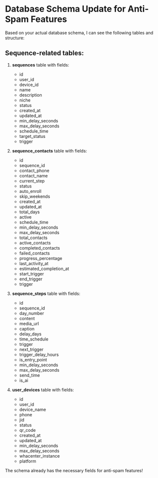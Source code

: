 # Database Schema Update for Anti-Spam Features

Based on your actual database schema, I can see the following tables and structure:

## Sequence-related tables:
1. **sequences** table with fields:
   - id
   - user_id
   - device_id
   - name
   - description
   - niche
   - status
   - created_at
   - updated_at
   - min_delay_seconds
   - max_delay_seconds
   - schedule_time
   - target_status
   - trigger

2. **sequence_contacts** table with fields:
   - id
   - sequence_id
   - contact_phone
   - contact_name
   - current_step
   - status
   - auto_enroll
   - skip_weekends
   - created_at
   - updated_at
   - total_days
   - active
   - schedule_time
   - min_delay_seconds
   - max_delay_seconds
   - total_contacts
   - active_contacts
   - completed_contacts
   - failed_contacts
   - progress_percentage
   - last_activity_at
   - estimated_completion_at
   - start_trigger
   - end_trigger
   - trigger

3. **sequence_steps** table with fields:
   - id
   - sequence_id
   - day_number
   - content
   - media_url
   - caption
   - delay_days
   - time_schedule
   - trigger
   - next_trigger
   - trigger_delay_hours
   - is_entry_point
   - min_delay_seconds
   - max_delay_seconds
   - send_time
   - is_ai

4. **user_devices** table with fields:
   - id
   - user_id
   - device_name
   - phone
   - jid
   - status
   - qr_code
   - created_at
   - updated_at
   - min_delay_seconds
   - max_delay_seconds
   - whacenter_instance
   - platform

The schema already has the necessary fields for anti-spam features!